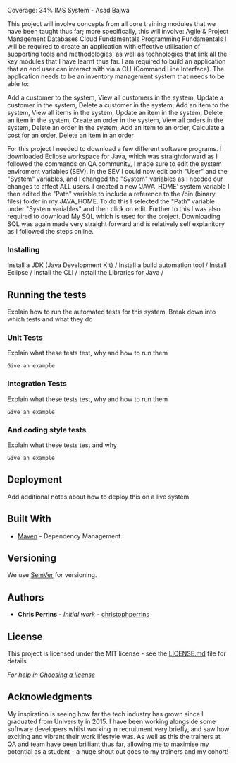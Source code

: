 Coverage: 34%
IMS System - Asad Bajwa

This project will involve concepts from all core training modules that we have been taught thus far; more specifically, this will involve:
Agile & Project Management
Databases
Cloud Fundamentals
Programming Fundamentals
I will be required to create an application with effective utilisation of supporting tools and methodologies, as well as technologies that link all the key modules that I have learnt thus far. I am required to build an application that an end user can interact with via a CLI (Command Line Interface).
The application needs to be an inventory management system that needs to be able to:

Add a customer to the system, View all customers in the system, Update a customer in the system, Delete a customer in the system, Add an item to the system, View all items in the system, Update an item in the system, Delete an item in the system, Create an order in the system, View all orders in the system, Delete an order in the system, Add an item to an order, Calculate a cost for an order, Delete an item in an order

For this project I needed to download a few different software programs. I downloaded Eclipse workspace for Java, which was straightforward as I followed the commands on QA community, I made sure to edit the system enviroment variables (SEV). In the SEV I could now edit both "User" and the "System" variables, and I changed the "System" variables as I needed our changes to affect ALL users. I created a new 'JAVA_HOME' system variable I then edited the "Path" variable to include a reference to the /bin (binary files) folder in my JAVA_HOME. To do this I selected the "Path" variable under "System variables" and then click on edit. 
Further to this I was also required to download My SQL which is used for the project. Downloading SQL was again made very straight forward and is relatively self explanitory as I followed the steps online. 

### Installing

Install a JDK (Java Development Kit) / 
Install a build automation tool / 
Install Eclipse / 
Install the CLI / 
Install the Libraries for Java / 

## Running the tests

Explain how to run the automated tests for this system. Break down into which tests and what they do

### Unit Tests 

Explain what these tests test, why and how to run them

```
Give an example
```

### Integration Tests 
Explain what these tests test, why and how to run them

```
Give an example
```

### And coding style tests

Explain what these tests test and why

```
Give an example
```

## Deployment

Add additional notes about how to deploy this on a live system

## Built With

* [Maven](https://maven.apache.org/) - Dependency Management

## Versioning

We use [SemVer](http://semver.org/) for versioning.

## Authors

* **Chris Perrins** - *Initial work* - [christophperrins](https://github.com/christophperrins)

## License

This project is licensed under the MIT license - see the [LICENSE.md](LICENSE.md) file for details 

*For help in [Choosing a license](https://choosealicense.com/)*

## Acknowledgments
My inspiration is seeing how far the tech industry has grown since I graduated from University in 2015. I have been working alongside some software developers whilst working in recruitment very briefly, and saw how exciting and vibrant their work lifestyle was. As well as this the trainers at QA and team have been brilliant thus far, allowing me to maximise my potential as a student - a huge shout out goes to my trainers and my cohort!
